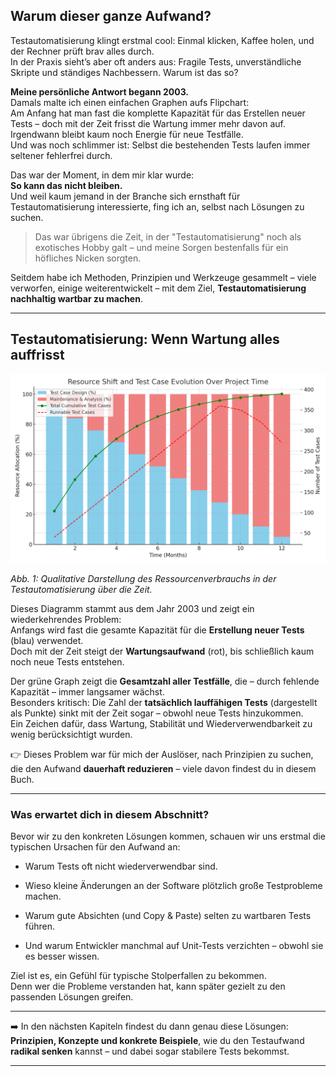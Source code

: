 ## Warum dieser ganze Aufwand?

Testautomatisierung klingt erstmal cool: Einmal klicken, Kaffee holen, und der Rechner prüft brav alles durch.  
In der Praxis sieht’s aber oft anders aus: Fragile Tests, unverständliche Skripte und ständiges Nachbessern. Warum ist das so?

**Meine persönliche Antwort begann 2003.**  
Damals malte ich einen einfachen Graphen aufs Flipchart:  
Am Anfang hat man fast die komplette Kapazität für das Erstellen neuer Tests – doch mit der Zeit frisst die Wartung immer mehr davon auf.  
Irgendwann bleibt kaum noch Energie für neue Testfälle.  
Und was noch schlimmer ist: Selbst die bestehenden Tests laufen immer seltener fehlerfrei durch.

Das war der Moment, in dem mir klar wurde:  
**So kann das nicht bleiben.**  
Und weil kaum jemand in der Branche sich ernsthaft für Testautomatisierung interessierte, fing ich an, selbst nach Lösungen zu suchen.

> Das war übrigens die Zeit, in der "Testautomatisierung" noch als exotisches Hobby galt – und meine Sorgen bestenfalls für ein höfliches Nicken sorgten.

Seitdem habe ich Methoden, Prinzipien und Werkzeuge gesammelt – viele verworfen, einige weiterentwickelt – mit dem Ziel, **Testautomatisierung nachhaltig wartbar zu machen**.

---
## Testautomatisierung: Wenn Wartung alles auffrisst

![Verhältnis von Erstellung und Wartung automatisierter Tests über die Projektlaufzeit](../assets/images/testautomation-resource-shift.png)

*Abb. 1: Qualitative Darstellung des Ressourcenverbrauchs in der Testautomatisierung über die Zeit.*

Dieses Diagramm stammt aus dem Jahr 2003 und zeigt ein wiederkehrendes Problem:  
Anfangs wird fast die gesamte Kapazität für die **Erstellung neuer Tests** (blau) verwendet.  
Doch mit der Zeit steigt der **Wartungsaufwand** (rot), bis schließlich kaum noch neue Tests entstehen.  

Der grüne Graph zeigt die **Gesamtzahl aller Testfälle**, die – durch fehlende Kapazität – immer langsamer wächst.  
Besonders kritisch: Die Zahl der **tatsächlich lauffähigen Tests** (dargestellt als Punkte) sinkt mit der Zeit sogar – obwohl neue Tests hinzukommen.  
Ein Zeichen dafür, dass Wartung, Stabilität und Wiederverwendbarkeit zu wenig berücksichtigt wurden.

👉 Dieses Problem war für mich der Auslöser, nach Prinzipien zu suchen, die den Aufwand **dauerhaft reduzieren** – viele davon findest du in diesem Buch.

---
### Was erwartet dich in diesem Abschnitt?

Bevor wir zu den konkreten Lösungen kommen, schauen wir uns erstmal die typischen Ursachen für den Aufwand an:

- Warum Tests oft nicht wiederverwendbar sind.
    
- Wieso kleine Änderungen an der Software plötzlich große Testprobleme machen.
    
- Warum gute Absichten (und Copy & Paste) selten zu wartbaren Tests führen.
    
- Und warum Entwickler manchmal auf Unit-Tests verzichten – obwohl sie es besser wissen.
    

Ziel ist es, ein Gefühl für typische Stolperfallen zu bekommen.  
Denn wer die Probleme verstanden hat, kann später gezielt zu den passenden Lösungen greifen.

---

➡️ In den nächsten Kapiteln findest du dann genau diese Lösungen: **Prinzipien, Konzepte und konkrete Beispiele**, wie du den Testaufwand **radikal senken** kannst – und dabei sogar stabilere Tests bekommst.

---
